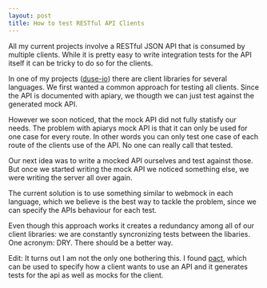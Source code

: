 ```yaml
---
layout: post
title: How to test RESTful API Clients
---
```


All my current projects involve a RESTful JSON API that is consumed by multiple
clients. While it is pretty easy to write integration tests for the API itself
it can be tricky to do so for the clients.

In one of my projects ([duse-io](https://github.com/duse-io/)) there are client
libraries for several languages. We first wanted a common approach for testing
all clients. Since the API is documented with apiary, we thougth we can just
test against the generated mock API.

However we soon noticed, that the mock API did not fully statisfy our needs.
The problem with apiarys mock API is that it can only be used for one case for
every route. In other words you can only test one case of each route of the
clients use of the API. No one can really call that tested.

Our next idea was to write a mocked API ourselves and test against those.
But once we started writing the mock API we noticed something else, we were
writing the server all over again.

The current solution is to use something similar to webmock in each language,
which we believe is the best way to tackle the problem, since we can specify
the APIs behaviour for each test.

Even though this approach works it creates a redundancy among all of our client
libraries: we are constantly syncronizing tests between the libaries. One
acronym: DRY. There should be a better way.

Edit: It turns out I am not the only one bothering this. I found
[pact](https://github.com/realestate-com-au/pact), which can be used to specify
how a client wants to use an API and it generates tests for the api as well as
mocks for the client.


